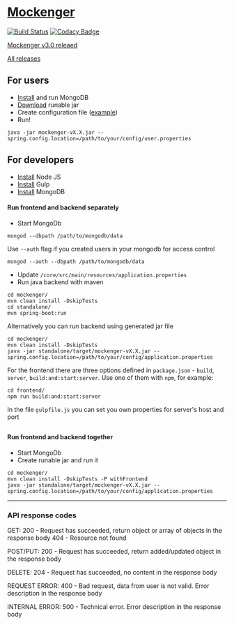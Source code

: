 # [Mockenger](http://mockenger.io)
[![Build Status](https://semaphoreci.com/api/v1/dryazanov/mockenger-2/branches/develop/badge.svg)](https://semaphoreci.com/dryazanov/mockenger-2)
[![Codacy Badge](https://api.codacy.com/project/badge/Grade/8767ae18cc6e4977b6bde215ac0e65e2)](https://www.codacy.com/app/dryazanov/mockenger?utm_source=github.com&amp;utm_medium=referral&amp;utm_content=dryazanov/mockenger&amp;utm_campaign=Badge_Grade)


[Mockenger v3.0 releaed](https://github.com/dryazanov/mockenger/releases/tag/v3.0)

[All releases](https://github.com/dryazanov/mockenger/releases)

## For users

* [Install](https://www.mongodb.com) and run MongoDB
* [Download](https://github.com/dryazanov/mockenger/releases/latest) runable jar
* Create configuration file ([example](https://github.com/dryazanov/mockenger/blob/develop/examples/user.properties))
* Run!
```
java -jar mockenger-vX.X.jar --spring.config.location=/path/to/your/config/user.properties
```

## For developers

* [Install](https://nodejs.org) Node JS
* [Install](https://gulpjs.com/) Gulp
* [Install](https://www.mongodb.com) MongoDB


#### Run frontend and backend separately

* Start MongoDb
```
mongod --dbpath /path/to/mongodb/data
```

Use `--auth` flag if you created users in your mongodb for access control
```
mongod --auth --dbpath /path/to/mongodb/data
```
* Update `/core/src/main/resources/application.properties`
* Run java backend with maven
```
cd mockenger/
mvn clean install -DskipTests
cd standalone/
mvn spring-boot:run
```

Alternatively you can run backend using generated jar file
```
cd mockenger/
mvn clean install -DskipTests
java -jar standalone/target/mockenger-vX.X.jar --spring.config.location=/path/to/your/config/application.properties
```

For the frontend there are three options defined in `package.json` - `build`, `server`, `build:and:start:server`. Use one of them with `npm`, for example:
```
cd frontend/
npm run build:and:start:server
```
In the file `gulpfile.js` you can set you own properties for server's host and port 

##
#### Run frontend and backend together
* Start MongoDb
* Create runable jar and run it
```
cd mockenger/
mvn clean install -DskipTests -P withFrontend
java -jar standalone/target/mockenger-vX.X.jar --spring.config.location=/path/to/your/config/application.properties
```

- - - -
### API response codes
GET: 200 - Request has succeeded, return object or array of objects in the response body 404 - Resource not found

POST/PUT: 200 - Request has succeeded, return added/updated object in the response body

DELETE: 204 - Request has succeeded, no content in the response body

REQUEST ERROR: 400 - Bad request, data from user is not valid. Error description in the response body

INTERNAL ERROR: 500 - Technical error. Error description in the response body

